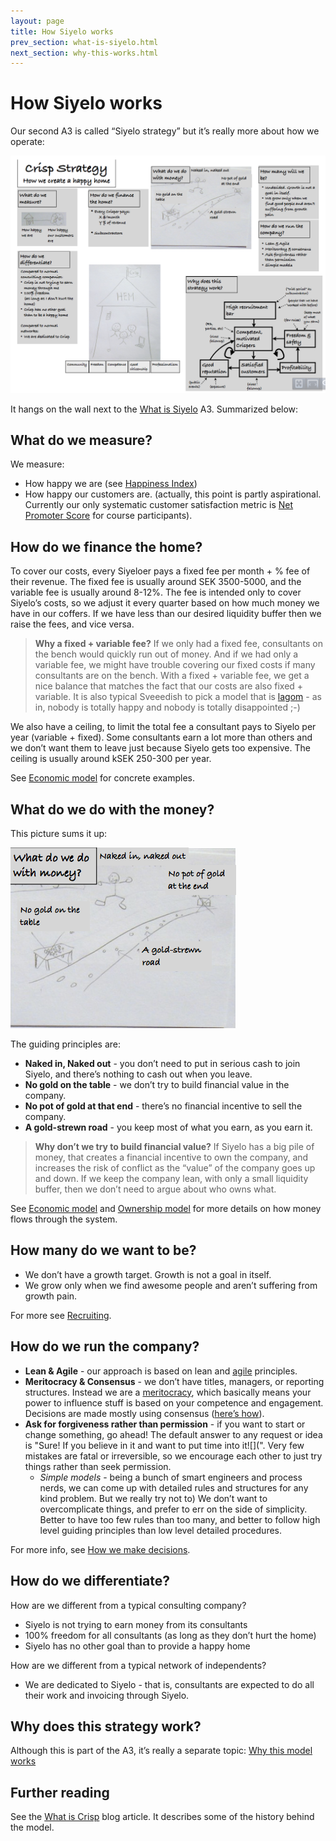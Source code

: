 ```yaml
---
layout: page
title: How Siyelo works
prev_section: what-is-siyelo.html
next_section: why-this-works.html
---
```


# How Siyelo works

Our second A3 is called “Siyelo strategy” but it’s really more about how
we operate:

![Siyelo Strategy A3](../assets/crisp/SiyeloStrategyA3-en.png "Siyelo Strategy A3")

It hangs on the wall next to the [What is Siyelo](what-is-siyelo.html)
A3. Summarized below:

## What do we measure?

We measure:

-   How happy we are (see [Happiness Index](happiness-index.html))
-   How happy our customers are. (actually, this point is
    partly aspirational. Currently our only systematic customer
    satisfaction metric is [Net Promoter
    Score](http://en.wikipedia.org/wiki/Net_Promoter) for
    course participants).

## How do we finance the home?

To cover our costs, every Siyeloer pays a fixed fee per month + % fee of
their revenue. The fixed fee is usually around SEK 3500-5000, and the
variable fee is usually around 8-12%. The fee is intended only to cover
Siyelo’s costs, so we adjust it every quarter based on how much money we
have in our coffers. If we have less than our desired liquidity buffer
then we raise the fees, and vice versa.

> **Why a fixed + variable fee?** If we only had a fixed fee,
> consultants on the bench would quickly run out of money. And if we had
> only a variable fee, we might have trouble covering our fixed costs if
> many consultants are on the bench. With a fixed + variable fee, we get
> a nice balance that matches the fact that our costs are also fixed +
> variable. It is also typical Sveeedish to pick a model that is
> [lagom](https://en.wikipedia.org/wiki/Lagom) - as in, nobody is
> totally happy and nobody is totally disappointed ;-)

We also have a ceiling, to limit the total fee a consultant pays to
Siyelo per year (variable + fixed). Some consultants earn a lot more
than others and we don’t want them to leave just because Siyelo gets too
expensive. The ceiling is usually around kSEK 250-300 per year.

See [Economic model](economic-model.html) for concrete examples.

## What do we do with the money?

This picture sums it up:

![What do we do with the money](../assets/crisp/WhatDoWeDoWithTheMoney.png "What do we do with the money")

The guiding principles are:

-   **Naked in, Naked out** - you don’t need to put in serious cash to
    join Siyelo, and there’s nothing to cash out when you leave.
-   **No gold on the table** - we don’t try to build financial value in
    the company.
-   **No pot of gold at that end** - there’s no financial incentive to
    sell the company.
-   **A gold-strewn road** - you keep most of what you earn, as you
    earn it.

> **Why don’t we try to build financial value?** If Siyelo has a big
> pile of money, that creates a financial incentive to own the company,
> and increases the risk of conflict as the “value” of the company goes
> up and down. If we keep the company lean, with only a small liquidity
> buffer, then we don’t need to argue about who owns what.

See [Economic model](economic-model.html) and [Ownership
model](ownership-model.html) for more details on how money flows through
the system.

## How many do we want to be?

-   We don’t have a growth target. Growth is not a goal in itself.
-   We grow only when we find awesome people and aren’t suffering from
    growth pain.

For more see [Recruiting](recruiting.html).

## How do we run the company?

-   **Lean & Agile** - our approach is based on lean and
    [agile](http://agilemanifesto.org) principles.
-   **Meritocracy & Consensus** - we don’t have titles, managers, or
    reporting structures. Instead we are a
    [meritocracy](http://en.wikipedia.org/wiki/Meritocracy), which
    basically means your power to influence stuff is based on your
    competence and engagement. Decisions are made mostly using consensus
    ([here’s how](decisions.html)).
-   **Ask for forgiveness rather than permission** - if you want to
    start or change something, go ahead! The default answer to any
    request or idea is "Sure! If you believe in it and want to put time
    into
    it![](". Very few mistakes are fatal or irreversible, so we encourage each other to just try things rather than seek permission.
    * *Simple models* - being a bunch of smart engineers and process nerds, we can come up with detailed rules and structures for any kind problem. But we really try not to)
    We don’t want to overcomplicate things, and prefer to err on the
    side of simplicity. Better to have too few rules than too many, and
    better to follow high level guiding principles than low level
    detailed procedures.

For more info, see [How we make decisions](decisions.html).

## How do we differentiate?

How are we different from a typical consulting company?

-   Siyelo is not trying to earn money from its consultants
-   100% freedom for all consultants (as long as they don’t hurt
    the home)
-   Siyelo has no other goal than to provide a happy home

How are we different from a typical network of independents?

-   We are dedicated to Siyelo - that is, consultants are expected to do
    all their work and invoicing through Siyelo.

## Why does this strategy work?

Although this is part of the A3, it’s really a separate topic: [Why this
model works](why-this-works.html)

## Further reading

See the [What is
Crisp](http://blog.crisp.se/2010/05/08/henrikkniberg/1273272420000) blog
article. It describes some of the history behind the model.
